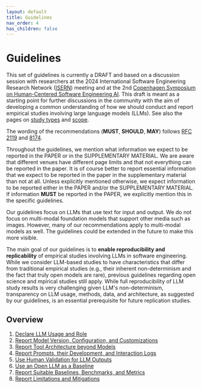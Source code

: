 ```yaml
---
layout: default
title: Guidelines
nav_order: 4
has_children: false
---
```


# Guidelines

This set of guidelines is currently a DRAFT and based on a discussion session with researchers at the 2024 International Software Engineering Research Network ([ISERN](https://isern.fraunhofer.de})) meeting and at the 2nd [Copenhagen Symposium on Human-Centered Software Engineering AI](https://www.danielrusso.org/copenhagen-symposium-human-centered-ai-software-engineering/).
This draft is meant as a starting point for further discussions in the community with the aim of developing a common understanding of how we should conduct and report empirical studies involving large language models (LLMs).
See also the pages on [study types](/study-types) and [scope](/scope).

The wording of the recommendations (**MUST**, **SHOULD**, **MAY**) follows [RFC 2119](https://www.rfc-editor.org/rfc/rfc2119) and [8174](https://www.rfc-editor.org/rfc/rfc8174).

Throughout the guidelines, we mention what information we expect to be reported in the PAPER or in the SUPPLEMENTARY MATERIAL.
We are aware that different venues have different page limits and that not everything can be reported in the paper.
It is of course better to report essential information that we expect to be reported in the paper in the supplementary material than not at all.
Unless explicitly mentioned otherwise, we expect information to be reported either in the PAPER and/or the SUPPLEMENTARY MATERIAL.
If information **MUST** be reported in the PAPER, we explicitly mention this in the specific guidelines.

Our guidelines focus on LLMs that use text for input and output.
We do not focus on multi-modal foundation models that support other media such as images.
However, many of our recommendations apply to multi-modal models as well.
The guidelines could be extended in the future to make this more visible.

The main goal of our guidelines is to **enable reproducibility and replicability** of empirical studies involving LLMs in software engineering.
While we consider LLM-based studies to have characteristics that differ from traditional empirical studies (e.g., their inherent non-determinism and the fact that truly open models are rare), previous guidelines regarding open science and  mpirical studies still apply.
While full reproducibility of LLM study results is very challenging given LLM's non-determinism, transparency on LLM usage, methods, data, and architecture, as suggested by our guidelines, is an essential prerequisite for future replication studies.

## Overview

1. [Declare LLM Usage and Role](#declare-llm-usage-and-role)
2. [Report Model Version, Configuration, and Customizations](#report-model-version-configuration-and-customizations)
3. [Report Tool Architecture beyond Models](#report-tool-architecture-beyond-models)
4. [Report Prompts, their Development, and Interaction Logs](#report-prompts-their-development-and-interaction-logs)
5. [Use Human Validation for LLM Outputs](#use-human-validation-for-llm-outputs)
6. [Use an Open LLM as a Baseline](#use-an-open-llm-as-a-baseline)
7. [Report Suitable Baselines, Benchmarks, and Metrics](#report-suitable-baselines-benchmarks-and-metrics)
8. [Report Limitations and Mitigations](#report-limitations-and-mitigations)

